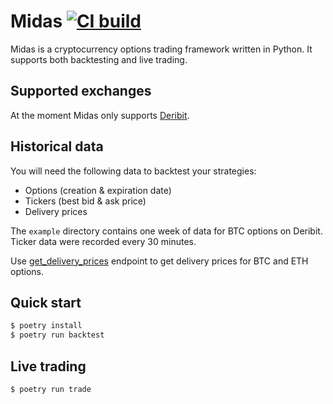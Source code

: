 # Midas [![CI build](https://github.com/phuvo/midas/actions/workflows/ci-build.yml/badge.svg)](https://github.com/phuvo/midas/actions/workflows/ci-build.yml)

Midas is a cryptocurrency options trading framework written in Python. It supports both backtesting and live trading.

## Supported exchanges

At the moment Midas only supports [Deribit](https://www.deribit.com/).

## Historical data

You will need the following data to backtest your strategies:
- Options (creation & expiration date)
- Tickers (best bid & ask price)
- Delivery prices

The `example` directory contains one week of data for BTC options on Deribit. Ticker data were recorded every 30 minutes.

Use [get_delivery_prices](https://www.deribit.com/api/v2/public/get_delivery_prices?index_name=btc_usd&offset=0&count=10) endpoint to get delivery prices for BTC and ETH options.

## Quick start

```sh
$ poetry install
$ poetry run backtest
```

## Live trading

```sh
$ poetry run trade
```
